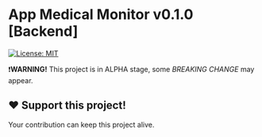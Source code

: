 # App Medical Monitor v0.1.0 [Backend]

[![License: MIT](https://img.shields.io/badge/License-MIT-blue.svg)](https://opensource.org/licenses/MIT)

❗️**WARNING!** This project is in ALPHA stage, some _BREAKING CHANGE_ may appear.

## ❤️ Support this project!

Your contribution can keep this project
alive.
